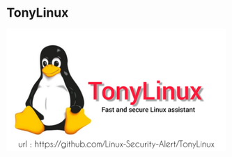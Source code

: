 # TonyLinux

<img src="https://github.com/Linux-Security-Alert/TonyLinux/raw/main/.setup/TonyLinux.jpg" alt="TonyLinux ">
